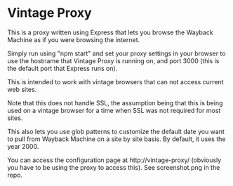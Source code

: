 # Vintage Proxy

This is a proxy written using Express that lets you browse the Wayback Machine as if you were browsing the internet.

Simply run using "npm start" and set your proxy settings in your browser to use the hostname that Vintage Proxy is running on, and port 3000 (this is the default port that Express runs on).

This is intended to work with vintage browsers that can not access current web sites.

Note that this does not handle SSL, the assumption being that this is being used on a vintage browser for a time when SSL was not required for most sites.

This also lets you use glob patterns to customize the default date you want to pull from Wayback Machine on a site by site basis. By default, it uses the year 2000.

You can access the configuration page at http://vintage-proxy/ (obviously you have to be using the proxy to access this). See screenshot.png in the repo.

